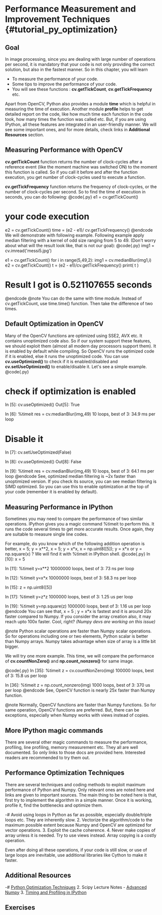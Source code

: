Performance Measurement and Improvement Techniques {#tutorial_py_optimization}
==================================================

Goal
----

In image processing, since you are dealing with large number of operations per second, it is
mandatory that your code is not only providing the correct solution, but also in the fastest manner.
So in this chapter, you will learn

-   To measure the performance of your code.
-   Some tips to improve the performance of your code.
-   You will see these functions : **cv.getTickCount**, **cv.getTickFrequency** etc.

Apart from OpenCV, Python also provides a module **time** which is helpful in measuring the time of
execution. Another module **profile** helps to get detailed report on the code, like how much time
each function in the code took, how many times the function was called etc. But, if you are using
IPython, all these features are integrated in an user-friendly manner. We will see some important
ones, and for more details, check links in **Additional Resources** section.

Measuring Performance with OpenCV
---------------------------------

**cv.getTickCount** function returns the number of clock-cycles after a reference event (like the
moment machine was switched ON) to the moment this function is called. So if you call it before and
after the function execution, you get number of clock-cycles used to execute a function.

**cv.getTickFrequency** function returns the frequency of clock-cycles, or the number of
clock-cycles per second. So to find the time of execution in seconds, you can do following:
@code{.py}
e1 = cv.getTickCount()
# your code execution
e2 = cv.getTickCount()
time = (e2 - e1)/ cv.getTickFrequency()
@endcode
We will demonstrate with following example. Following example apply median filtering with a kernel
of odd size ranging from 5 to 49. (Don't worry about what will the result look like, that is not our
goal):
@code{.py}
img1 = cv.imread('messi5.jpg')

e1 = cv.getTickCount()
for i in range(5,49,2):
    img1 = cv.medianBlur(img1,i)
e2 = cv.getTickCount()
t = (e2 - e1)/cv.getTickFrequency()
print( t )

# Result I got is 0.521107655 seconds
@endcode
@note You can do the same with time module. Instead of cv.getTickCount, use time.time() function.
Then take the difference of two times.

Default Optimization in OpenCV
------------------------------

Many of the OpenCV functions are optimized using SSE2, AVX etc. It contains unoptimized code also.
So if our system support these features, we should exploit them (almost all modern day processors
support them). It is enabled by default while compiling. So OpenCV runs the optimized code if it is
enabled, else it runs the unoptimized code. You can use **cv.useOptimized()** to check if it is
enabled/disabled and **cv.setUseOptimized()** to enable/disable it. Let's see a simple example.
@code{.py}
# check if optimization is enabled
In [5]: cv.useOptimized()
Out[5]: True

In [6]: %timeit res = cv.medianBlur(img,49)
10 loops, best of 3: 34.9 ms per loop

# Disable it
In [7]: cv.setUseOptimized(False)

In [8]: cv.useOptimized()
Out[8]: False

In [9]: %timeit res = cv.medianBlur(img,49)
10 loops, best of 3: 64.1 ms per loop
@endcode
See, optimized median filtering is \~2x faster than unoptimized version. If you check its source,
you can see median filtering is SIMD optimized. So you can use this to enable optimization at the
top of your code (remember it is enabled by default).

Measuring Performance in IPython
--------------------------------

Sometimes you may need to compare the performance of two similar operations. IPython gives you a
magic command %timeit to perform this. It runs the code several times to get more accurate results.
Once again, they are suitable to measure single line codes.

For example, do you know which of the following addition operation is better, x = 5; y = x\*\*2,
x = 5; y = x\*x, x = np.uint8([5]); y = x\*x or y = np.square(x) ? We will find it with %timeit in
IPython shell.
@code{.py}
In [10]: x = 5

In [11]: %timeit y=x**2
10000000 loops, best of 3: 73 ns per loop

In [12]: %timeit y=x*x
10000000 loops, best of 3: 58.3 ns per loop

In [15]: z = np.uint8([5])

In [17]: %timeit y=z*z
1000000 loops, best of 3: 1.25 us per loop

In [19]: %timeit y=np.square(z)
1000000 loops, best of 3: 1.16 us per loop
@endcode
You can see that, x = 5 ; y = x\*x is fastest and it is around 20x faster compared to Numpy. If you
consider the array creation also, it may reach upto 100x faster. Cool, right? *(Numpy devs are
working on this issue)*

@note Python scalar operations are faster than Numpy scalar operations. So for operations including
one or two elements, Python scalar is better than Numpy arrays. Numpy takes advantage when size of
array is a little bit bigger.

We will try one more example. This time, we will compare the performance of **cv.countNonZero()**
and **np.count_nonzero()** for same image.

@code{.py}
In [35]: %timeit z = cv.countNonZero(img)
100000 loops, best of 3: 15.8 us per loop

In [36]: %timeit z = np.count_nonzero(img)
1000 loops, best of 3: 370 us per loop
@endcode
See, OpenCV function is nearly 25x faster than Numpy function.

@note Normally, OpenCV functions are faster than Numpy functions. So for same operation, OpenCV
functions are preferred. But, there can be exceptions, especially when Numpy works with views
instead of copies.

More IPython magic commands
---------------------------

There are several other magic commands to measure the performance, profiling, line profiling, memory
measurement etc. They all are well documented. So only links to those docs are provided here.
Interested readers are recommended to try them out.

Performance Optimization Techniques
-----------------------------------

There are several techniques and coding methods to exploit maximum performance of Python and Numpy.
Only relevant ones are noted here and links are given to important sources. The main thing to be
noted here is that, first try to implement the algorithm in a simple manner. Once it is working,
profile it, find the bottlenecks and optimize them.

-#  Avoid using loops in Python as far as possible, especially double/triple loops etc. They are
    inherently slow.
2.  Vectorize the algorithm/code to the maximum possible extent because Numpy and OpenCV are
    optimized for vector operations.
3.  Exploit the cache coherence.
4.  Never make copies of array unless it is needed. Try to use views instead. Array copying is a
    costly operation.

Even after doing all these operations, if your code is still slow, or use of large loops are
inevitable, use additional libraries like Cython to make it faster.

Additional Resources
--------------------

-#  [Python Optimization Techniques](http://wiki.python.org/moin/PythonSpeed/PerformanceTips)
2.  Scipy Lecture Notes - [Advanced
    Numpy](http://scipy-lectures.github.io/advanced/advanced_numpy/index.html#advanced-numpy)
3.  [Timing and Profiling in IPython](http://pynash.org/2013/03/06/timing-and-profiling/)

Exercises
---------
